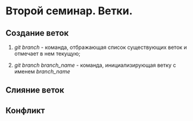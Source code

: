 # Второй семинар. Ветки.

## Создание веток

1. *git branch* - команда, отбражающая список существующих веток и отмечает в нем текущую;

2. *git branch branch_name* - команда, инициализирующая ветку с именем *branch_name*

## Слияние веток

## Конфликт
